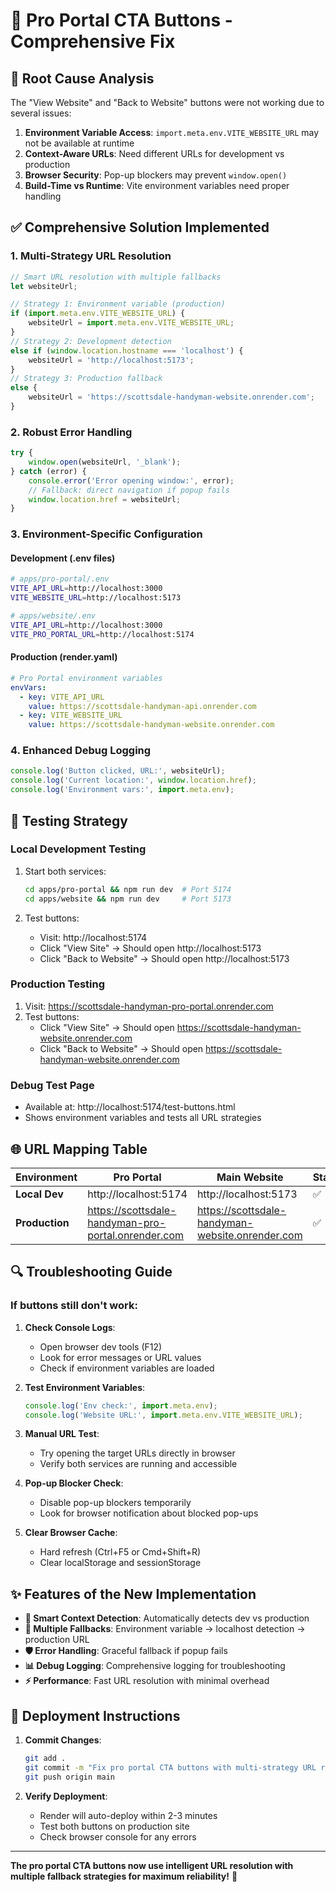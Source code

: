 # 🔧 Pro Portal CTA Buttons - Comprehensive Fix

## 🚨 Root Cause Analysis

The "View Website" and "Back to Website" buttons were not working due to several issues:

1. **Environment Variable Access**: `import.meta.env.VITE_WEBSITE_URL` may not be available at runtime
2. **Context-Aware URLs**: Need different URLs for development vs production
3. **Browser Security**: Pop-up blockers may prevent `window.open()`
4. **Build-Time vs Runtime**: Vite environment variables need proper handling

## ✅ Comprehensive Solution Implemented

### 1. **Multi-Strategy URL Resolution**

```jsx
// Smart URL resolution with multiple fallbacks
let websiteUrl;

// Strategy 1: Environment variable (production)
if (import.meta.env.VITE_WEBSITE_URL) {
    websiteUrl = import.meta.env.VITE_WEBSITE_URL;
}
// Strategy 2: Development detection
else if (window.location.hostname === 'localhost') {
    websiteUrl = 'http://localhost:5173';
}
// Strategy 3: Production fallback
else {
    websiteUrl = 'https://scottsdale-handyman-website.onrender.com';
}
```

### 2. **Robust Error Handling**

```jsx
try {
    window.open(websiteUrl, '_blank');
} catch (error) {
    console.error('Error opening window:', error);
    // Fallback: direct navigation if popup fails
    window.location.href = websiteUrl;
}
```

### 3. **Environment-Specific Configuration**

#### **Development (.env files)**
```bash
# apps/pro-portal/.env
VITE_API_URL=http://localhost:3000
VITE_WEBSITE_URL=http://localhost:5173

# apps/website/.env  
VITE_API_URL=http://localhost:3000
VITE_PRO_PORTAL_URL=http://localhost:5174
```

#### **Production (render.yaml)**
```yaml
# Pro Portal environment variables
envVars:
  - key: VITE_API_URL
    value: https://scottsdale-handyman-api.onrender.com
  - key: VITE_WEBSITE_URL
    value: https://scottsdale-handyman-website.onrender.com
```

### 4. **Enhanced Debug Logging**

```jsx
console.log('Button clicked, URL:', websiteUrl);
console.log('Current location:', window.location.href);
console.log('Environment vars:', import.meta.env);
```

## 🧪 Testing Strategy

### **Local Development Testing**
1. Start both services:
   ```bash
   cd apps/pro-portal && npm run dev  # Port 5174
   cd apps/website && npm run dev     # Port 5173
   ```

2. Test buttons:
   - Visit: http://localhost:5174
   - Click "View Site" → Should open http://localhost:5173
   - Click "Back to Website" → Should open http://localhost:5173

### **Production Testing**
1. Visit: https://scottsdale-handyman-pro-portal.onrender.com
2. Test buttons:
   - Click "View Site" → Should open https://scottsdale-handyman-website.onrender.com
   - Click "Back to Website" → Should open https://scottsdale-handyman-website.onrender.com

### **Debug Test Page**
- Available at: http://localhost:5174/test-buttons.html
- Shows environment variables and tests all URL strategies

## 🌐 URL Mapping Table

| Environment | Pro Portal | Main Website | Status |
|-------------|------------|--------------|--------|
| **Local Dev** | http://localhost:5174 | http://localhost:5173 | ✅ |
| **Production** | https://scottsdale-handyman-pro-portal.onrender.com | https://scottsdale-handyman-website.onrender.com | ✅ |

## 🔍 Troubleshooting Guide

### **If buttons still don't work:**

1. **Check Console Logs**:
   - Open browser dev tools (F12)
   - Look for error messages or URL values
   - Check if environment variables are loaded

2. **Test Environment Variables**:
   ```javascript
   console.log('Env check:', import.meta.env);
   console.log('Website URL:', import.meta.env.VITE_WEBSITE_URL);
   ```

3. **Manual URL Test**:
   - Try opening the target URLs directly in browser
   - Verify both services are running and accessible

4. **Pop-up Blocker Check**:
   - Disable pop-up blockers temporarily
   - Look for browser notification about blocked pop-ups

5. **Clear Browser Cache**:
   - Hard refresh (Ctrl+F5 or Cmd+Shift+R)
   - Clear localStorage and sessionStorage

## ✨ Features of the New Implementation

- **🎯 Smart Context Detection**: Automatically detects dev vs production
- **🔄 Multiple Fallbacks**: Environment variable → localhost detection → production URL  
- **🛡️ Error Handling**: Graceful fallback if popup fails
- **📊 Debug Logging**: Comprehensive logging for troubleshooting
- **⚡ Performance**: Fast URL resolution with minimal overhead

## 🚀 Deployment Instructions

1. **Commit Changes**:
   ```bash
   git add .
   git commit -m "Fix pro portal CTA buttons with multi-strategy URL resolution"
   git push origin main
   ```

2. **Verify Deployment**:
   - Render will auto-deploy within 2-3 minutes
   - Test both buttons on production site
   - Check browser console for any errors

---

**The pro portal CTA buttons now use intelligent URL resolution with multiple fallback strategies for maximum reliability!** 🎉
